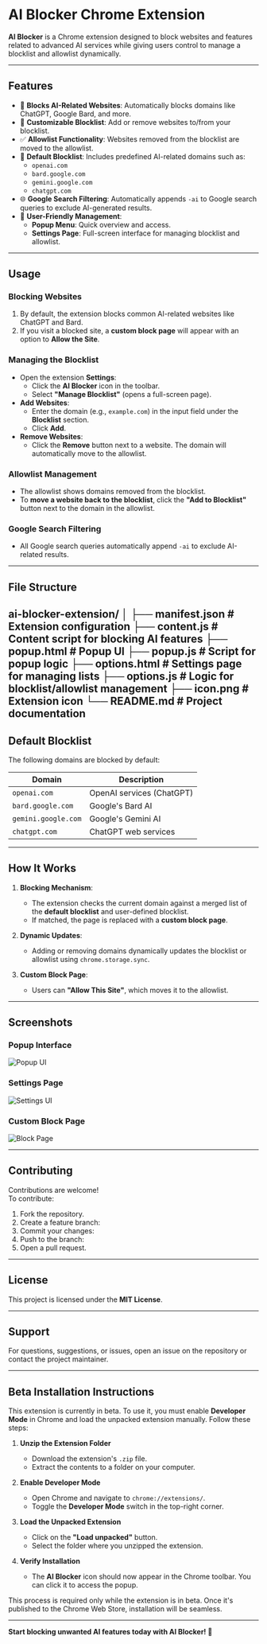 # **AI Blocker Chrome Extension**

**AI Blocker** is a Chrome extension designed to block websites and features related to advanced AI services while giving users control to manage a blocklist and allowlist dynamically.

---

## **Features**

- 🚫 **Blocks AI-Related Websites**: Automatically blocks domains like ChatGPT, Google Bard, and more.
- 📝 **Customizable Blocklist**: Add or remove websites to/from your blocklist.
- ✅ **Allowlist Functionality**: Websites removed from the blocklist are moved to the allowlist.
- 🔄 **Default Blocklist**: Includes predefined AI-related domains such as:
   - `openai.com`
   - `bard.google.com`
   - `gemini.google.com`
   - `chatgpt.com`
- 🌐 **Google Search Filtering**: Automatically appends `-ai` to Google search queries to exclude AI-generated results.
- 🔧 **User-Friendly Management**:
   - **Popup Menu**: Quick overview and access.
   - **Settings Page**: Full-screen interface for managing blocklist and allowlist.

---

## **Usage**

### **Blocking Websites**

1. By default, the extension blocks common AI-related websites like ChatGPT and Bard.
2. If you visit a blocked site, a **custom block page** will appear with an option to **Allow the Site**.

### **Managing the Blocklist**

- Open the extension **Settings**:
   - Click the **AI Blocker** icon in the toolbar.
   - Select **"Manage Blocklist"** (opens a full-screen page).
- **Add Websites**:
   - Enter the domain (e.g., `example.com`) in the input field under the **Blocklist** section.
   - Click **Add**.
- **Remove Websites**:
   - Click the **Remove** button next to a website. The domain will automatically move to the allowlist.

### **Allowlist Management**

- The allowlist shows domains removed from the blocklist.
- To **move a website back to the blocklist**, click the **"Add to Blocklist"** button next to the domain in the allowlist.

### **Google Search Filtering**

- All Google search queries automatically append `-ai` to exclude AI-related results.

---

## **File Structure**
ai-blocker-extension/
│
├── manifest.json         # Extension configuration
├── content.js            # Content script for blocking AI features
├── popup.html            # Popup UI
├── popup.js              # Script for popup logic
├── options.html          # Settings page for managing lists
├── options.js            # Logic for blocklist/allowlist management
├── icon.png              # Extension icon
└── README.md             # Project documentation
---

## **Default Blocklist**

The following domains are blocked by default:

| Domain              | Description                  |
|---------------------|------------------------------|
| `openai.com`        | OpenAI services (ChatGPT)    |
| `bard.google.com`   | Google's Bard AI             |
| `gemini.google.com` | Google's Gemini AI           |
| `chatgpt.com`       | ChatGPT web services         |

---

## **How It Works**

1. **Blocking Mechanism**:
   - The extension checks the current domain against a merged list of the **default blocklist** and user-defined blocklist.
   - If matched, the page is replaced with a **custom block page**.

2. **Dynamic Updates**:
   - Adding or removing domains dynamically updates the blocklist or allowlist using `chrome.storage.sync`.

3. **Custom Block Page**:
   - Users can **"Allow This Site"**, which moves it to the allowlist.

---

## **Screenshots**

### **Popup Interface**
![Popup UI](https://raw.githubusercontent.com/seanblowers-tech/AI-Blocker/refs/heads/main/popup.png)

### **Settings Page**
![Settings UI](https://raw.githubusercontent.com/seanblowers-tech/AI-Blocker/refs/heads/main/settings.png)

### **Custom Block Page**
![Block Page](https://raw.githubusercontent.com/seanblowers-tech/AI-Blocker/refs/heads/main/blocked.png)

---

## **Contributing**

Contributions are welcome!  
To contribute:

1. Fork the repository.
2. Create a feature branch:
3. Commit your changes:
4. Push to the branch:
5. Open a pull request.

---

## **License**

This project is licensed under the **MIT License**.

---

## **Support**

For questions, suggestions, or issues, open an issue on the repository or contact the project maintainer.

---

## **Beta Installation Instructions**

This extension is currently in beta. To use it, you must enable **Developer Mode** in Chrome and load the unpacked extension manually. Follow these steps:

1. **Unzip the Extension Folder**  
   - Download the extension's `.zip` file.
   - Extract the contents to a folder on your computer.

2. **Enable Developer Mode**  
   - Open Chrome and navigate to `chrome://extensions/`.
   - Toggle the **Developer Mode** switch in the top-right corner.

3. **Load the Unpacked Extension**  
   - Click on the **"Load unpacked"** button.
   - Select the folder where you unzipped the extension.

4. **Verify Installation**  
   - The **AI Blocker** icon should now appear in the Chrome toolbar. You can click it to access the popup.

This process is required only while the extension is in beta. Once it's published to the Chrome Web Store, installation will be seamless.

---

**Start blocking unwanted AI features today with AI Blocker! 🚀**